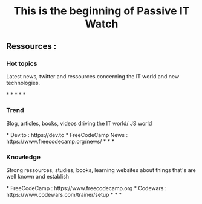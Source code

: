 <h1 align='center'> This is the beginning of Passive IT Watch</h1>

<h2 align='left'>Ressources : </h2>

<h3 align='left'>Hot topics</h3>

<p align='left'>Latest news, twitter and ressources concerning the IT world and new technologies.</p>

<td> 
<tr>* </tr>
<tr>* </tr>
<tr>* </tr>
<tr>* </tr>
<tr>* </tr>
</td>

<h3 align='left'>Trend</h3>

<p align='left'>Blog, articles, books, videos driving the IT world/ JS world</p>

<td> 
<tr>*  Dev.to : https://dev.to </tr>
<tr>* FreeCodeCamp News : https://www.freecodecamp.org/news/</tr>
<tr>* </tr>
<tr>* </tr>
<tr>* </tr>
</td>

<h3 align='left'>Knowledge</h3>

<p align='left'>Strong ressources, studies, books, learning websites about things that's are well known and establish</p>

<td> 
<tr>* FreeCodeCamp : https://www.freecodecamp.org </tr>
<tr>* Codewars : https://www.codewars.com/trainer/setup </tr>
<tr>* </tr>
<tr>* </tr>
<tr>* </tr>
</td>